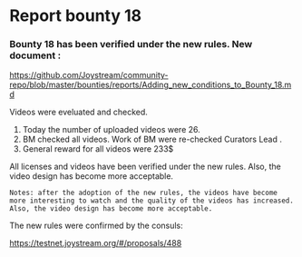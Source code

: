 # Report bounty 18
### Bounty 18 has been verified under the new rules. New document :

https://github.com/Joystream/community-repo/blob/master/bounties/reports/Adding_new_conditions_to_Bounty_18.md

Videos were eveluated and checked.

   1. Today the number of uploaded videos were 26.
   2. BM checked all videos. Work of BM were re-checked Curators Lead .
   3. General reward for all videos were 233$

All licenses and videos have been verified under the new rules. Also, the video design has become more acceptable.

`Notes: after the adoption of the new rules, the videos have become more interesting to watch and the quality of the videos has increased.
Also, the video design has become more acceptable. `

The new rules were confirmed by the consuls:

https://testnet.joystream.org/#/proposals/488
